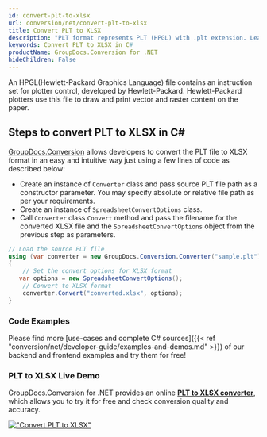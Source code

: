 ```yaml
---
id: convert-plt-to-xlsx
url: conversion/net/convert-plt-to-xlsx
title: Convert PLT to XLSX
description: "PLT format represents PLT (HPGL) with .plt extension. Learn how to convert PLT to XLSX file programmatically in C# language using GroupDocs.Conversion for .NET library."
keywords: Convert PLT to XLSX in C#
productName: GroupDocs.Conversion for .NET
hideChildren: False
---
```


An HPGL(Hewlett-Packard Graphics Language) file contains an instruction set for plotter control, developed by Hewlett-Packard. Hewlett-Packard plotters use this file to draw and print vector and raster content on the paper.

## Steps to convert PLT to XLSX in C#

[GroupDocs.Conversion](https://products.groupdocs.com/conversion/net) allows developers to convert the PLT file to XLSX format in an easy and intuitive way just using a few lines of code as described below:

* Create an instance of `Converter` class and pass source PLT file path as a constructor parameter. You may specify absolute or relative file path as per your requirements. 
* Create an instance of `SpreadsheetConvertOptions` class.
* Call `Converter` class `Convert` method and pass the filename for the converted XLSX file and the `SpreadsheetConvertOptions` object from the previous step as parameters.

```csharp
// Load the source PLT file
using (var converter = new GroupDocs.Conversion.Converter("sample.plt"))
{
    // Set the convert options for XLSX format
   var options = new SpreadsheetConvertOptions();
    // Convert to XLSX format
    converter.Convert("converted.xlsx", options);
}
```

### Code Examples

Please find more [use-cases and complete C# sources]({{< ref "conversion/net/developer-guide/examples-and-demos.md" >}}) of our backend and frontend examples and try them for free!

### PLT to XLSX Live Demo

GroupDocs.Conversion for .NET provides an online [**PLT to XLSX converter**](https://products.groupdocs.app/conversion/plt-to-xlsx), which allows you to try it for free and check conversion quality and accuracy.

[!["Convert PLT to XLSX"](conversion/net/images/convert-to-xlsx/convert-plt-to-xlsx.png)](https://products.groupdocs.app/conversion/plt-to-xlsx)